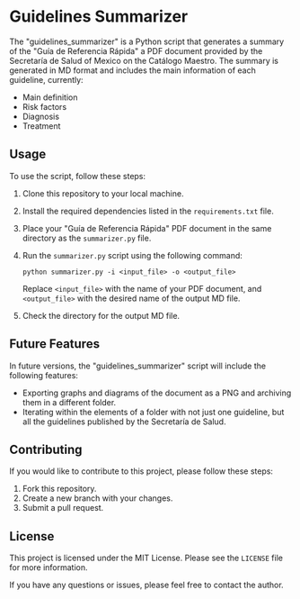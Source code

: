 # Guidelines Summarizer

The "guidelines_summarizer" is a Python script that generates a summary of the "Guía de Referencia Rápida" a PDF document provided by the Secretaría de Salud of Mexico on the Catálogo Maestro. 
The summary is generated in MD format and includes the main information of each guideline, currently:
- Main definition
- Risk factors
- Diagnosis
- Treatment

## Usage

To use the script, follow these steps:

1. Clone this repository to your local machine.
2. Install the required dependencies listed in the `requirements.txt` file.
3. Place your "Guía de Referencia Rápida" PDF document in the same directory as the `summarizer.py` file.
4. Run the `summarizer.py` script using the following command: 

   ```
   python summarizer.py -i <input_file> -o <output_file>
   ```

   Replace `<input_file>` with the name of your PDF document, and `<output_file>` with the desired name of the output MD file.

5. Check the directory for the output MD file.

## Future Features

In future versions, the "guidelines_summarizer" script will include the following features:

- Exporting graphs and diagrams of the document as a PNG and archiving them in a different folder.
- Iterating within the elements of a folder with not just one guideline, but all the guidelines published by the Secretaría de Salud.

## Contributing

If you would like to contribute to this project, please follow these steps:

1. Fork this repository.
2. Create a new branch with your changes.
3. Submit a pull request.

## License

This project is licensed under the MIT License. Please see the `LICENSE` file for more information.

If you have any questions or issues, please feel free to contact the author.
